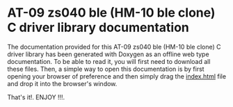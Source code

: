 # AT-09 zs040 ble (HM-10 ble clone) C driver library documentation

The documentation provided for this AT-09 zs040 ble (HM-10 ble clone) C driver library has been generated with
Doxygen as an offline web type documentation. To be able to read it, you will first need to download all these files.
Then, a simple way to open this documentation is by first opening your browser of preference and then simply drag
the <a href=https://github.com/Mortrack/AT-09_zs040_ble_STM_driver/blob/main/documentation/html/index.html>index.html</a>
file and drop it into the browser's window.

That's it!. ENJOY !!!.
